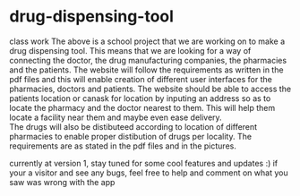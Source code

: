 # drug-dispensing-tool
class work 
The above is a school project that we are working on to make a drug dispensing tool. 
This means that we are looking for a way of connecting the doctor, the drug manufacturing companies, the pharmacies and the patients. 
The website will follow the requirements as written in the pdf files and this will enable creation of different user interfaces for the pharmacies, doctors and patients. 
The website should be able to access the patients location or canask for location by inputing an address so as to locate the pharmacy and the doctor nearest to them. 
This will help them locate a facility near them and maybe even ease delivery.  
The drugs will also be distibuteed according to location of different pharmacies to enable proper distibution of drugs per locality.
The requirements are as stated in the pdf files and in the pictures. 


currently at version 1, stay tuned for some cool features and updates :)
if your a visitor and see any bugs, feel free to help and comment on what you saw was wrong with the app
